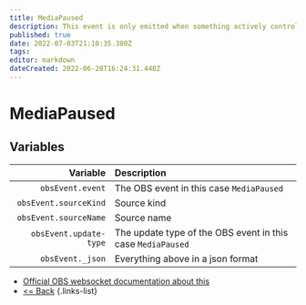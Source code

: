 ```yaml
---
title: MediaPaused
description: This event is only emitted when something actively controls the media/VLC source. In other words, the source will never emit this on its own naturally.
published: true
date: 2022-07-03T21:10:35.380Z
tags: 
editor: markdown
dateCreated: 2022-06-28T16:24:31.448Z
---
```


# MediaPaused

## Variables

| Variable | Description |
|---------:|:------------|
| `obsEvent.event` | The OBS event in this case `MediaPaused`
| `obsEvent.sourceKind` | Source kind
| `obsEvent.sourceName` | Source name
| `obsEvent.update-type` | The update type of the OBS event in this case `MediaPaused`
| `obsEvent._json` | Everything above in a json format

* [Official OBS websocket documentation about this](https://github.com/obsproject/obs-websocket/blob/4.x-current/docs/generated/protocol.md#mediapaused)
* [<= Back](/en/Broadcasters/OBS/Events)
{.links-list}
